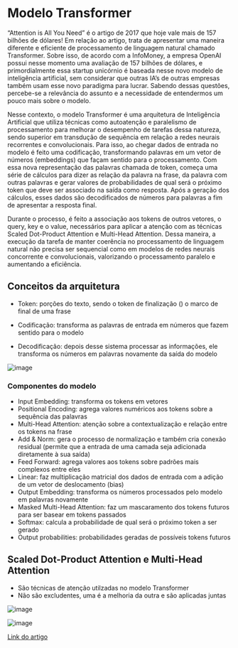 # Modelo Transformer

“Attention is All You Need” é o artigo de 2017 que hoje vale mais de 157 bilhões de 
dólares! Em relação ao artigo, trata de apresentar uma maneira diferente e eficiente 
de processamento de linguagem natural chamado Transformer. Sobre isso, de acordo com 
a InfoMoney, a empresa OpenAI possui nesse momento uma avaliação de 157 bilhões de 
dólares, e primordialmente essa startup unicórnio é baseada nesse novo modelo de 
inteligência artificial, sem considerar que outras IA’s de outras empresas também 
usam esse novo paradigma para lucrar. Sabendo dessas questões, percebe-se a relevância 
do assunto e a necessidade de entendermos um pouco mais sobre o modelo.<br>

Nesse contexto, o modelo Transformer é uma arquitetura de Inteligência 
Artificial que utiliza técnicas como autoatenção e paralelismo de processamento 
para melhorar o desempenho de tarefas dessa natureza, sendo superior em transdução 
de sequência em relação a redes neurais recorrentes e convolucionais. Para isso, 
ao chegar dados de entrada no modelo é feito uma codificação, transformando palavras 
em um vetor de números (embeddings) que façam sentido para o processamento. Com essa 
nova representação das palavras chamada de token, começa uma série de cálculos para 
dizer as relação da palavra na frase, da palavra com outras palavras e gerar valores 
de probabilidades de qual será o próximo token que deve ser associado na saída 
como resposta. Após a geração dos cálculos, esses dados são decodificados de 
números para palavras a fim de apresentar a resposta final.<br>

Durante o processo, é feito a associação aos tokens de outros vetores, o query, 
key e o value, necessários para aplicar a atenção com as técnicas Scaled 
Dot-Product Attention e Multi-Head Attention. Dessa maneira, a execução da tarefa 
de manter coerência no processamento de linguagem natural não precisa ser 
sequencial como em modelos de redes neurais concorrente e convolucionais, 
valorizando o processamento paralelo e aumentando a eficiência.<br>

## Conceitos  da arquitetura

- Token: porções do texto, sendo o token de finalização (<EOS>) o 
marco de final de uma frase

- Codificação: transforma as palavras de entrada em números que fazem 
sentido para o modelo

- Decodificação: depois desse sistema processar as informações, ele transforma 
os números em palavras novamente da saída do modelo

![image](https://github.com/user-attachments/assets/2301aa55-252e-4f29-84db-66b80333dbfe)


### Componentes do modelo

- Input Embedding: transforma os tokens em vetores
- Positional Encoding: agrega valores numéricos aos tokens sobre a sequência das palavras
- Multi-Head Attention: atenção sobre a contextualização e relação entre os tokens na frase
- Add & Norm: gera o processo de normalização e também cria conexão residual (permite que a entrada de uma camada seja adicionada diretamente à sua saída)
- Feed Forward: agrega valores aos tokens sobre padrões mais complexos entre eles
- Linear: faz multiplicação matricial dos dados de entrada com a adição de um vetor de deslocamento (bias)
- Output Embedding: transforma os números processados pelo modelo em palavras novamente
- Masked Multi-Head Attention: faz um mascaramento dos tokens futuros para ser basear em tokens passados
- Softmax: calcula a probabilidade de qual será o próximo token a ser gerado
- Output probabilities: probabilidades geradas de possíveis tokens futuros


## Scaled Dot-Product Attention e Multi-Head Attention

- São técnicas de atenção utilzadas no modelo Transformer
- Não são excludentes, uma é a melhoria da outra e são aplicadas juntas

![image](https://github.com/user-attachments/assets/0eefe9a4-249e-4d33-99f2-0c0de62560b5)

![image](https://github.com/user-attachments/assets/0f13a730-538c-4f04-8186-965f8e035eaa)

[Link do artigo](https://proceedings.neurips.cc/paper_files/paper/2017/file/3f5ee243547dee91fbd053c1c4a845aa-Paper.pdf)
